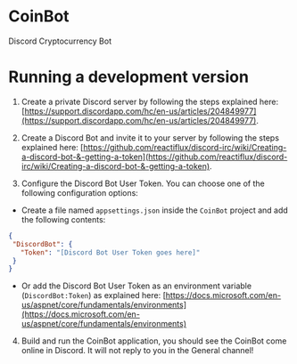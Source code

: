 # CoinBot
Discord Cryptocurrency Bot

# Running a development version

1. Create a private Discord server by following the steps explained here: [https://support.discordapp.com/hc/en-us/articles/204849977](https://support.discordapp.com/hc/en-us/articles/204849977).

2. Create a Discord Bot and invite it to your server by following the steps explained here: [https://github.com/reactiflux/discord-irc/wiki/Creating-a-discord-bot-&-getting-a-token](https://github.com/reactiflux/discord-irc/wiki/Creating-a-discord-bot-&-getting-a-token).

3. Configure the Discord Bot User Token. You can choose one of the following configuration options:
  * Create a file named `appsettings.json` inside the `CoinBot` project and add the following contents: 
 ```json
{
  "DiscordBot": {
    "Token": "[Discord Bot User Token goes here]"
  }
}
```
  * Or add the Discord Bot User Token as an environment variable (`DiscordBot:Token`) as explained here: [https://docs.microsoft.com/en-us/aspnet/core/fundamentals/environments](https://docs.microsoft.com/en-us/aspnet/core/fundamentals/environments)

4. Build and run the CoinBot application, you should see the CoinBot come online in Discord. It will not reply to you in the General channel!
